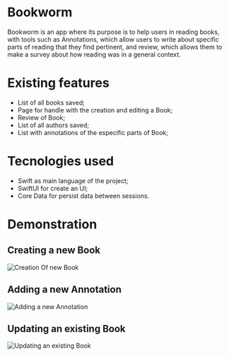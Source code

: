 # Bookworm
Bookworm is an app where its purpose is to help users in reading books, with tools such as Annotations, which allow users to write about specific parts of reading that they find pertinent, and review, which allows them to make a survey about how reading was in a general context.

# Existing features

- List of all books saved;
- Page for handle with the creation and editing a Book;
- Review of Book;
- List of all authors saved;
- List with annotations of the especific parts of Book;

# Tecnologies used
- Swift as main language of the project;
- SwiftUI for create an UI;
- Core Data for persist data between sessions.

# Demonstration
## Creating a new Book
![Creation Of new Book](https://github.com/isaqueDaSilva/Bookworm/assets/122185792/07302a87-a1ea-41b6-a5b4-ced10a912725)

## Adding a new Annotation
![Adding a new Annotation](https://github.com/isaqueDaSilva/Bookworm/assets/122185792/744b56f7-96fa-4ef2-97c5-bacb8550a1cf)

## Updating an existing Book
![Updating an existing Book](https://github.com/isaqueDaSilva/Bookworm/assets/122185792/79b37df5-b832-4d06-b7ad-6bae992efd16)


